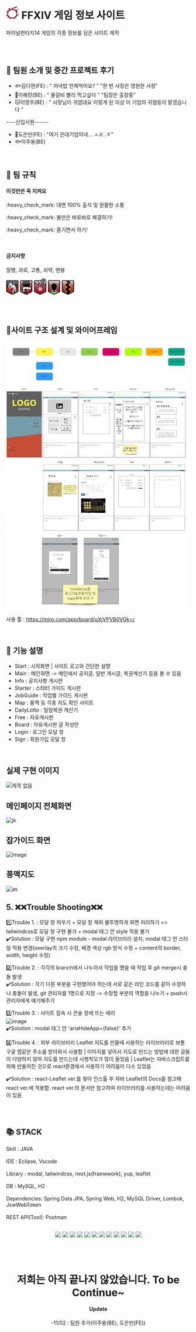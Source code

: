 # <img src="/images_2/PngItem_1173386.png"  width="35px" height="35px" > FFXIV 게임 정보 사이트 

  
파이널판타지14 게임의 각종 정보를 담은 사이트 제작
  
  
<br></br>


## 🐘 팀원 소개 및 중간 프로젝트 후기


- :fish:김다현(FE) : " 저녁밥 언제먹어요? "  "한 번 사장은 영원한 사장"
- :ant:이해민(BE) : " 물갈비 빨리 먹고싶다 "  "팀장은 출장중"
- :cat:이영주(BE) : " 사장님이 귀엽대요 이렇게 된 이상 이 기업의 귀염둥이 맡겠습니다 "

----신입사원------
- :penguin:도은빈(FE) : "여기 꼰대기업이네... ㅅㄹ..ㅈ"
- :fish:이주용(BE)
<br>

## :sheep: 팀 규칙

#### 이것만은 꼭 지켜요
<div>
<P>:heavy_check_mark: 대면 100% 출석 및 원활한 소통
<P>:heavy_check_mark: 불만은 바로바로 해결하기!
<P>:heavy_check_mark: 즐기면서 하기!

 </div>
 <br>
 
 
 
 
#### 금지사항

질병, 과로, 고통, 쇠약, 멘붕
<div>

<img src="/images_2/ff14_디버프_질병.png"  width="34x" height="45px" >	
 <img src="/images_2/ff14_디버프_과중력.png"   width="34x" height="45px" >  
  <img src="/images_2/ff14_디버프_고통9.png"  width="34x" height="45px" >  
  <img src="/images_2/ff14_디버프_쇠약(강).png"   width="34x" height="45px"  >  
   <img src="/images_2/ff14_디버프_마비.png"  width="34x" height="45px"  >  

</div>

<br></br>
## :rabbit2:사이트 구조 설계 및 와이어프레임

<img src="/images_2/ff14.jpg" >
<img src="/images_2/ff14 (1).jpg" >

사용 툴 : https://miro.com/app/board/uXjVPVB0VGk=/

<br>

 
 
 
 
## :bug: 기능 설명

- Start : 시작화면 | 사이트 로고와 간단한 설명
- Main  : 메인화면 -> 메인에서 공지글, 일반 게시글, 복권계산기 등을 볼 수 있음
- Info  : 공지사항 게시판
- Starter  : 스타터 가이드 게시판
- JobGuide : 직업별 가이드 게시판
- Map : 풍맥 등 각종 지도 확인 사이트
- DailyLotto : 일일복권 계산기
- Free : 자유게시판
- Board : 자유게시판 글 작성란
- Login : 로그인 모달 창
- Sign : 회원가입 모달 창



<br>

## 실제 구현 이미지
![제목 없음](https://user-images.githubusercontent.com/111736134/196095495-84f7606a-6dcf-4d73-aa31-5920488b7940.png)

## 메인페이지 전체화면
 ![jk](https://user-images.githubusercontent.com/111736134/196095750-19fd6eac-43ad-4b12-9ffa-b2261bcc0814.png)

## 잡가이드 화면
  ![image](https://user-images.githubusercontent.com/111736134/196095958-52c03125-b50c-4171-bc65-8ed50bc71b69.png)

## 풍맥지도
![as](https://user-images.githubusercontent.com/111736134/196096694-f51780ac-de46-4e5e-83a6-d780f2f726d5.png)

  
## 5. ❌❌Trouble Shooting❌❌
 

1️⃣Trouble 1. : 모달 창 띄우기 + 모달 창 제외 불투명하게 화면 처리하기 =>  tailwindcss로 모달 창 구현 불가 + modal 태그 안 style 적용 불가</br>
✔️Solution : 모달 구현 npm module - modal 라이브러리 설치, modal 태그 안 스타일 적용 변경(overlay의 크기 수정, 배경 색상 rgb 방식 수정 + content의 border, width, height 수정)</br>

2️⃣Trouble 2. : 각각의 branch에서 나누어서 작업을 했을 때 작업 후 git merge시 충돌 발생 </br>
✔️Solution : 각기 다른 부분을 구현했어야 하는데 서로 같은 라인 코드를 같이 수정하니 충돌이 발생, git 관리자를 1명으로 지정 ->  수정할 부분의 역할을 나누기 + push시 관리자에게 얘기해주기</br>

3️⃣Trouble 3. :
 사이트 접속 시 콘솔 창에 뜨는 에러 </br>
 ![image](https://user-images.githubusercontent.com/106312483/194206540-c350f7b1-6574-4d53-839c-3f19c8960f04.png)<br>
✔️Solution : modal 태그 안 'ariaHideApp={false}' 추가 </br>

4️⃣Trouble 4. : 외부 라이브러리 Leaflet
지도를 만들때 사용하는 라이브러리로 보통 구글 맵같은 주소를 받아와서 사용함
| 이미지를 넣어서 지도로 만드는 방법에 대한 글들이 다양하지 않아 지도를 만드는데 시행착오가 많이 들었음
| Leaflet는 자바스크립트를 위해 만들어진 것으로 react환경에서 사용하기 어려움이 다소 있었음<br>

✔️Solution : react-Leaflet ver.를 찾아 인스톨 후 자바 Leaflet의 Docs를 참고해 react ver.에 적용함. react ver.의 문서만 참고하여 라이브러리를 사용하는데는 어려움이 있음
  

<br> </br>
 
 
 
## 📚 STACK
Skill : JAVA
<br></br>
IDE : Eclipse, Vscode
<br></br>
Library : modal, tailwindcss, next.js(framework),  yup, leaflet
<br></br>
DB : MySQL, H2
<br></br>
Dependencies: Spring Data JPA, Spring Web, H2, MySQL Driver, Lombok, JswWebToken
<br></br>
REST API(Tool): Postman
<br></br>
<div> 

<div align=center> 
  <img src="https://img.shields.io/badge/java-007396.svg?style=for-the-badge&logo=java&logoColor=white">
  <img src="https://img.shields.io/badge/visual%20Studio%20Code-007ACC?style=for-the-badge&logo=Visual%20Studio%20Code&logoColor=white">
  <img src="https://img.shields.io/badge/eclipse IDE-2C2255?style=for-the-badge&logo=Eclipse IDE&logoColor=white">
  <img src="https://img.shields.io/badge/spring-6DB33F?style=for-the-badge&logo=spring&logoColor=white">
  <img src="https://img.shields.io/badge/springBoot-6DB33F?style=for-the-badge&logo=spring&logoColor=white">
  <img src="https://img.shields.io/badge/mysql-4479A1?style=for-the-badge&logo=mysql&logoColor=white">
  <img src="https://img.shields.io/badge/h2%20DataBase-00000.svg?style=for-the-badge&logo=h2DataBase&logoColor=white">
  <img src="https://img.shields.io/badge/postman-FF6C37?style=for-the-badge&logo=Postman&logoColor=white">
  <img src="https://img.shields.io/badge/nextjs-000000?style=for-the-badge&logo=Next.js&logoColor=white">
  <img src="https://img.shields.io/badge/Leaflet-199900?style=for-the-badge&logo=Leaflet&logoColor=white">
  <img src="https://img.shields.io/badge/tailwindcss-000000?style=for-the-badge&logo=TailWindCss&logoColor=white">
  <img src="https://img.shields.io/badge/jswtoken-000000?style=for-the-badge&logo=JSONWebTokens&logoColor=white">
  
<br>



 
</br>
<br>
  
  
  
  
</br>
<h1>저희는 아직 끝나지 않았습니다. To be Continue~ </h1>


#### Update
-11/02 : 팀원 추가(이주용(BE), 도은빈(FE))
<div>


 
  <br>
 
  <br>
 
  <br>
</div>
